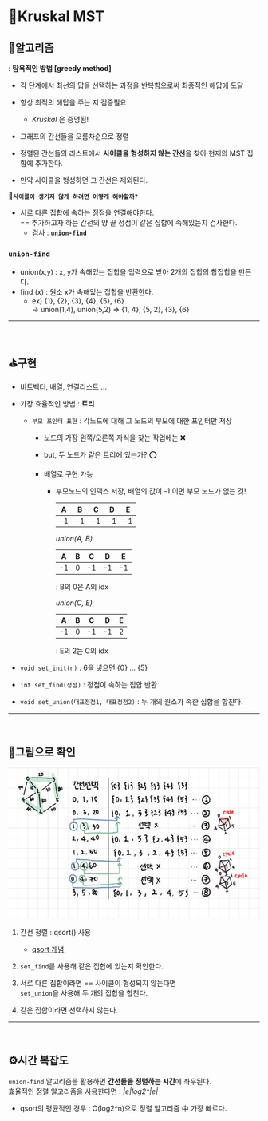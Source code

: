 # 🥞Kruskal MST

## 🎲알고리즘
: **탐욕적인 방법 [greedy method]** </br> 

- 각 단계에서 최선의 답을 선택하는 과정을 반복함으로써 최종적인 해답에 도달
- 항상 최적의 해답을 주는 지 검증필요
     - _Kruskal_ 은 증명됨!

- 그래프의 간선들을 오름차순으로 정렬
-  정렬된 간선들의 리스트에서 **사이클을 형성하지 않는 간선**을 찾아 현재의 MST 집합에 추가한다.
- 만약 사이클을 형성하면 그 간선은 제외된다.

**🌟`사이클이 생기지 않게 하려면 어떻게 해야할까?`**
- 서로 다른 집합에 속하는 정점을 연결해야한다.
 </br>== 추가하고자 하는 간선의 양 끝 정점이 같은 집합에 속해있는지 검사한다.
    - 검사 : **`union-find`**

### `union-find` 
- union(x,y) : x, y가 속해있는 집합을 입력으로 받아 2개의 집합의 합집합을 만든다.
- find (x) : 원소 x가 속해있는 집합을 반환한다.
    - ex) {1}, {2}, {3}, {4}, {5}, {6} </br>
            -> union(1,4), union(5,2)
            => {1, 4}, {5, 2}, {3}, {6}
---
</br>

## ⛳구현 
- 비트벡터, 배열, 연결리스트 ...
- 가장 효율적인 방법 :  **트리**
    - `부모 포인터 표현` :  각노드에 대해 그 노드의 부모에 대한 포인터만 저장 
        - 노드의 가장 왼쪽/오른쪽 자식을 찾는 작업에는 ❌
        - but, 두 노드가 같은 트리에 있는가?  ⭕

        - 배열로 구현 가능  
            - 부모노드의 인덱스 저장, 배열의 값이 -1 이면 부모 노드가 없는 것!

                |A|B|C|D|E|
                |:-:|:-:|:-:|:-:|:-:|
                -1|-1|-1|-1|-1

                *union(A, B)* 

                |A|B|C|D|E|                     
                |:-:|:-:|:-:|:-:|:-:|
                -1|0|-1|-1|-1
                
                : B의 0은 A의 idx

                *union(C, E)*

                |A|B|C|D|E|
                |:-:|:-:|:-:|:-:|:-:|
                -1|0|-1|-1|2

                : E의 2는 C의 idx

- `void set_init(n)` : 6을 넣으면 {0} ... {5}
- `int set_find(정점)` : 정점이 속하는 집합 반환
- `void set_union(대표정점1, 대표정점2)` : 두 개의 원소가 속한 집합을 합친다. 
----
</br>


## 👀그림으로 확인 

 ![kruskal](/Images/kruskal.JPG)

 1. 간선 정렬 : qsort() 사용
    - [qsort 개념](/C_Standard_Library/qsort.md)

2. `set_find`를 사용해 같은 집합에 있는지 확인한다.
3. 서로 다른 집합이라면 == 사이클이 형성되지 않는다면 </br>`set_union`을 사용해 두 개의 집합을 합친다.
4. 같은 집합이라면 선택하지 않는다.

---
</br>

## ⚙시간 복잡도
`union-find` 알고리즘을 활용하면 **간선들을 정렬하는 시간**에 좌우된다. </br>
효율적인 정렬 알고리즘을 사용한다면 : *|e|log2^|e|*
- qsort의 평균적인 경우 : O(log2^n)으로 정렬 알고리즘 中 가장 빠르다.
